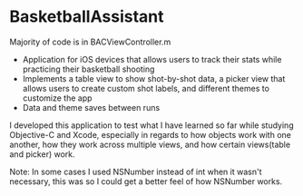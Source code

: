 BasketballAssistant
===================
Majority of code is in BACViewController.m
- Application for iOS devices that allows users to track their stats while practicing their basketball shooting
- Implements a table view to show shot-by-shot data, a picker view that allows users to create custom shot labels, and different themes to customize the app
- Data and theme saves between runs

I developed this application to test what I have learned so far while studying Objective-C and Xcode, especially in regards to how objects work with one another, how they work across multiple views, and how certain views(table and picker) work.

Note: In some cases I used NSNumber instead of int when it wasn't necessary, this was so I could get a better feel of how NSNumber works.
